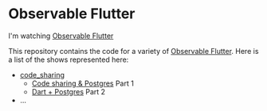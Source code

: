 # Observable Flutter

I'm watching [Observable Flutter](https://www.youtube.com/playlist?list=PLjxrf2q8roU1GHtc2FCHoEZr_v-LqnTZX)

This repository contains the code for a variety of [Observable Flutter](https://www.youtube.com/playlist?list=PLjxrf2q8roU1GHtc2FCHoEZr_v-LqnTZX). Here is a list of the shows represented here:

- [code_sharing](./code_sharing)
  - [Code sharing & Postgres](https://youtu.be/WE-CYXE1xug?list=PLjxrf2q8roU1GHtc2FCHoEZr_v-LqnTZX) Part 1
  - [Dart + Postgres](https://youtu.be/g76H6-MeHHk?list=PLjxrf2q8roU1GHtc2FCHoEZr_v-LqnTZX) Part 2
- ...


